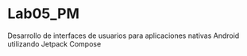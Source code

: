 # Lab05_PM
Desarrollo de interfaces de usuarios para aplicaciones nativas Android utilizando Jetpack Compose
